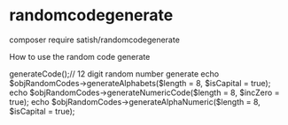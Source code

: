 # randomcodegenerate

composer require satish/randomcodegenerate

How to use the random code generate

<?php
require_once './vendor/autoload.php';

$objRandomCodes = new RandomCodes\RandomCodes();
echo $objRandomCodes->generateCode();// 12 digit random number generate

echo $objRandomCodes->generateAlphabets($length = 8, $isCapital = true);

echo $objRandomCodes->generateNumericCode($length = 8, $incZero = true);

echo $objRandomCodes->generateAlphaNumeric($length = 8, $isCapital = true);
